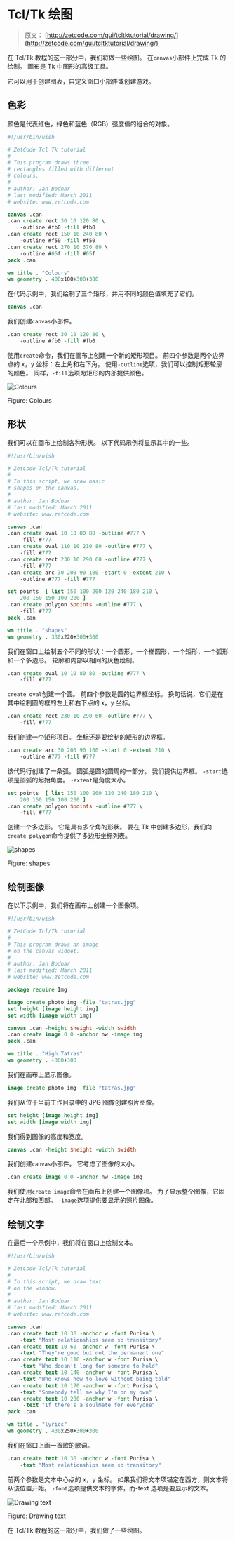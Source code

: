 # Tcl/Tk 绘图

> 原文： [http://zetcode.com/gui/tcltktutorial/drawing/](http://zetcode.com/gui/tcltktutorial/drawing/)

在 Tcl/Tk 教程的这一部分中，我们将做一些绘图。 在`canvas`小部件上完成 Tk 的绘制。 画布是 Tk 中图形的高级工具。

它可以用于创建图表，自定义窗口小部件或创建游戏。

## 色彩

颜色是代表红色，绿色和蓝色（RGB）强度值的组合的对象。

```tcl
#!/usr/bin/wish

# ZetCode Tcl Tk tutorial
#
# This program draws three
# rectangles filled with different
# colours.
#
# author: Jan Bodnar
# last modified: March 2011
# website: www.zetcode.com

canvas .can
.can create rect 30 10 120 80 \
    -outline #fb0 -fill #fb0
.can create rect 150 10 240 80 \
    -outline #f50 -fill #f50
.can create rect 270 10 370 80 \
    -outline #05f -fill #05f       
pack .can 

wm title . "Colours" 
wm geometry . 400x100+300+300

```

在代码示例中，我们绘制了三个矩形，并用不同的颜色值填充了它们。

```tcl
canvas .can

```

我们创建`canvas`小部件。

```tcl
.can create rect 30 10 120 80 \
    -outline #fb0 -fill #fb0

```

使用`create`命令，我们在画布上创建一个新的矩形项目。 前四个参数是两个边界点的 x，y 坐标：左上角和右下角。 使用`-outline`选项，我们可以控制矩形轮廓的颜色。 同样，`-fill`选项为矩形的内部提供颜色。

![Colours](img/c4544b9835b77bd42a4951f935cb1b76.jpg)

Figure: Colours

## 形状

我们可以在画布上绘制各种形状。 以下代码示例将显示其中的一些。

```tcl
#!/usr/bin/wish

# ZetCode Tcl/Tk tutorial
#
# In this script, we draw basic 
# shapes on the canvas.
#
# author: Jan Bodnar
# last modified: March 2011
# website: www.zetcode.com

canvas .can
.can create oval 10 10 80 80 -outline #777 \
    -fill #777 
.can create oval 110 10 210 80 -outline #777 \
    -fill #777 
.can create rect 230 10 290 60 -outline #777 \
    -fill #777 
.can create arc 30 200 90 100 -start 0 -extent 210 \
    -outline #777 -fill #777 

set points  [ list 150 100 200 120 240 180 210 \
    200 150 150 100 200 ]
.can create polygon $points -outline #777 \
    -fill #777 
pack .can

wm title . "shapes" 
wm geometry . 330x220+300+300

```

我们在窗口上绘制五个不同的形状：一个圆形，一个椭圆形，一个矩形，一个弧形和一个多边形。 轮廓和内部以相同的灰色绘制。

```tcl
.can create oval 10 10 80 80 -outline #777 \
    -fill #777 

```

`create oval`创建一个圆。 前四个参数是圆的边界框坐标。 换句话说，它们是在其中绘制圆的框的左上和右下点的 x，y 坐标。

```tcl
.can create rect 230 10 290 60 -outline #777 \
    -fill #777

```

我们创建一个矩形项目。 坐标还是要绘制的矩形的边界框。

```tcl
.can create arc 30 200 90 100 -start 0 -extent 210 \
    -outline #777 -fill #777 

```

该代码行创建了一条弧。 圆弧是圆的圆周的一部分。 我们提供边界框。 `-start`选项是圆弧的起始角度。 `-extent`是角度大小。

```tcl
set points  [ list 150 100 200 120 240 180 210 \
    200 150 150 100 200 ]
.can create polygon $points -outline #777 \
    -fill #777 

```

创建一个多边形。 它是具有多个角的形状。 要在 Tk 中创建多边形，我们向`create polygon`命令提供了多边形坐标列表。

![shapes](img/fd011e91e48f1d862436d9c6efd1bab4.jpg)

Figure: shapes

## 绘制图像

在以下示例中，我们将在画布上创建一个图像项。

```tcl
#!/usr/bin/wish

# ZetCode Tcl/Tk tutorial
#
# This program draws an image
# on the canvas widget.
#
# author: Jan Bodnar
# last modified: March 2011
# website: www.zetcode.com

package require Img

image create photo img -file "tatras.jpg"
set height [image height img]
set width [image width img]

canvas .can -height $height -width $width
.can create image 0 0 -anchor nw -image img
pack .can

wm title . "High Tatras" 
wm geometry . +300+300

```

我们在画布上显示图像。

```tcl
image create photo img -file "tatras.jpg"

```

我们从位于当前工作目录中的 JPG 图像创建照片图像。

```tcl
set height [image height img]
set width [image width img]

```

我们得到图像的高度和宽度。

```tcl
canvas .can -height $height -width $width

```

我们创建`canvas`小部件。 它考虑了图像的大小。

```tcl
.can create image 0 0 -anchor nw -image img

```

我们使用`create image`命令在画布上创建一个图像项。 为了显示整个图像，它固定在北部和西部。 `-image`选项提供要显示的照片图像。

## 绘制文字

在最后一个示例中，我们将在窗口上绘制文本。

```tcl
#!/usr/bin/wish

# ZetCode Tcl/Tk tutorial
#
# In this script, we draw text
# on the window.
#
# author: Jan Bodnar
# last modified: March 2011
# website: www.zetcode.com

canvas .can
.can create text 10 30 -anchor w -font Purisa \
    -text "Most relationships seem so transitory"
.can create text 10 60 -anchor w -font Purisa \
    -text "They're good but not the permanent one"
.can create text 10 110 -anchor w -font Purisa \
    -text "Who doesn't long for someone to hold"
.can create text 10 140 -anchor w -font Purisa \
    -text "Who knows how to love without being told"
.can create text 10 170 -anchor w -font Purisa \
    -text "Somebody tell me why I'm on my own"
.can create text 10 200 -anchor w -font Purisa \
     -text "If there's a soulmate for everyone"        
pack .can

wm title . "lyrics" 
wm geometry . 430x250+300+300

```

我们在窗口上画一首歌的歌词。

```tcl
.can create text 10 30 -anchor w -font Purisa \
    -text "Most relationships seem so transitory"

```

前两个参数是文本中心点的 x，y 坐标。 如果我们将文本项锚定在西方，则文本将从该位置开始。 `-font`选项提供文本的字体，而-text 选项是要显示的文本。

![Drawing text](img/de6df3144276c31573e38a9ebdbfe5b4.jpg)

Figure: Drawing text

在 Tcl/Tk 教程的这一部分中，我们做了一些绘图。